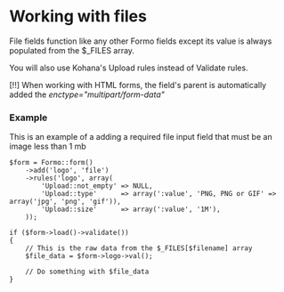 # Working with files

File fields function like any other Formo fields except its value is always populated from the $_FILES array.

You will also use Kohana's Upload rules instead of Validate rules.

[!!] When working with HTML forms, the field's parent is automatically added the *enctype="multipart/form-data"*

### Example

This is an example of a adding a required file input field that must be an image less than 1 mb

	$form = Formo::form()
		->add('logo', 'file')
		->rules('logo', array(
			'Upload::not_empty' => NULL,
			'Upload::type'      => array(':value', 'PNG, PNG or GIF' => array('jpg', 'png', 'gif')),
			'Upload::size'      => array(':value', '1M'),
		));
		
	if ($form->load()->validate())
	{
		// This is the raw data from the $_FILES[$filename] array
		$file_data = $form->logo->val();

		// Do something with $file_data
	}